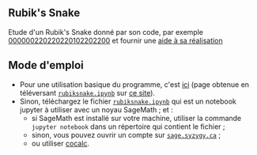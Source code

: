 ## Rubik's Snake
Etude d'un Rubik's Snake donné par son code, par exemple [000000220220220102202200](https://rawcdn.githack.com/YvesLemaire/rubiksnake/9cdd0cef72da81341bdbab911846ae12b16f8a5c/cat.html) et fournir une [aide à sa réalisation](./cat.png)
## Mode d'emploi
- Pour une utilisation basique du programme, c'est [ici](https://raw.githack.com/YvesLemaire/rubiksnake/main/rubiksnake.html) (page obtenue en téléversant [`rubiksnake.ipynb`](./rubiksnake.ipynb) sur [ce site](https://dahn-research.eu/nbplayer/)). 
- Sinon, téléchargez le fichier [`rubiksnake.ipynb`](./rubiksnake.ipynb) qui est un notebook jupyter à utiliser avec un noyau SageMath ; et :
    - si SageMath est installé sur votre machine, utiliser la commande `jupyter notebook` dans un répertoire qui contient le fichier ;
    - sinon, vous pouvez ouvrir un compte sur [`sage.syzygy.ca`](https://sage.syzygy.ca/) ;
    - ou utiliser [cocalc](https://cocalc.com/).

